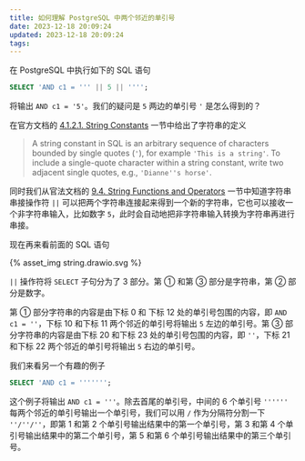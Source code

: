 ```yaml
---
title: 如何理解 PostgreSQL 中两个邻近的单引号
date: 2023-12-18 20:09:24
updated: 2023-12-18 20:09:24
tags:
---
```


在 PostgreSQL 中执行如下的 SQL 语句

```sql
SELECT 'AND c1 = ''' || 5 || '''';
```

将输出 `AND c1 = '5'`。我们的疑问是 `5` 两边的单引号 `'` 是怎么得到的？

<!-- more -->

在官方文档的 [4.1.2.1. String Constants](https://www.postgresql.org/docs/16/sql-syntax-lexical.html#SQL-SYNTAX-CONSTANTS) 一节中给出了字符串的定义

>A string constant in SQL is an arbitrary sequence of characters bounded by single quotes (`'`), for example `'This is a string'`. To include a single-quote character within a string constant, write two adjacent single quotes, e.g., `'Dianne''s horse'`.

同时我们从官法文档的 [9.4. String Functions and Operators](https://www.postgresql.org/docs/16/functions-string.html#FUNCTIONS-STRING) 一节中知道字符串串接操作符 `||` 可以把两个字符串连接起来得到一个新的字符串，它也可以接收一个非字符串输入，比如数字 `5`，此时会自动地把非字符串输入转换为字符串再进行串接。

现在再来看前面的 SQL 语句

{% asset_img string.drawio.svg %}

`||` 操作符将 `SELECT` 子句分为了 3 部分。第 ① 和第 ③ 部分是字符串，第 ② 部分是数字。

第 ① 部分字符串的内容是由下标 0 和 下标 12 处的单引号包围的内容，即 `AND c1 = ''`，下标 10 和下标 11 两个邻近的单引号将输出 `5` 左边的单引号。第 ③ 部分字符串的内容是由下标 20 和下标 23 处的单引号包围的内容，即 `''`，下标 21 和下标 22 两个邻近的单引号将输出 `5` 右边的单引号。

我们来看另一个有趣的例子

```sql
SELECT 'AND c1 = ''''''';
```

这个例子将输出 `AND c1 = '''`。除去首尾的单引号，中间的 6 个单引号 `''''''` 每两个邻近的单引号输出一个单引号，我们可以用 `/` 作为分隔符分割一下 `''/''/''`，即第 1 和第 2 个单引号输出结果中的第一个单引号，第 3 和第 4 个单引号输出结果中的第二个单引号，第 5 和第 6 个单引号输出结果中的第三个单引号。

